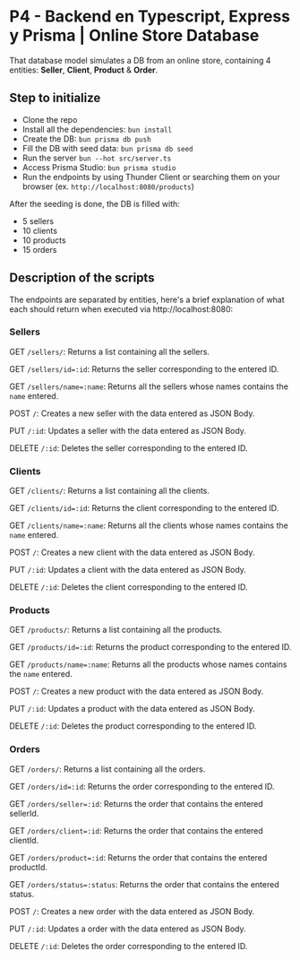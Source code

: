 # P4 - Backend en Typescript, Express y Prisma | Online Store Database

That database model simulates a DB from an online store, containing 4 entities: **Seller**, **Client**, **Product** & **Order**.

## Step to initialize

- Clone the repo
- Install all the dependencies: <code>bun install</code>
- Create the DB: <code>bun prisma db push</code>
- Fill the DB with seed data: <code>bun prisma db seed</code>
- Run the server <code>bun --hot src/server.ts</code>
- Access Prisma Studio: <code>bun prisma studio</code>
- Run the endpoints by using Thunder Client or searching them on your browser (ex. <code>http://localhost:8080/products</code>)


After the seeding is done, the DB is filled with:
- 5 sellers
- 10 clients
- 10 products
- 15 orders


## Description of the scripts

The endpoints are separated by entities, here's a brief explanation of what each should return when executed via http://localhost:8080:

### Sellers

GET <code>/sellers/</code>: Returns a list containing all the sellers.

GET <code>/sellers/id=:id</code>: Returns the seller corresponding to the entered ID. 

GET <code>/sellers/name=:name</code>: Returns all the sellers whose names contains the <code>name</code> entered.

POST <code>/</code>: Creates a new seller with the data entered as JSON Body.

PUT <code>/:id</code>: Updates a seller with the data entered as JSON Body.

DELETE <code>/:id</code>: Deletes the seller corresponding to the entered ID.

### Clients

GET <code>/clients/</code>: Returns a list containing all the clients.

GET <code>/clients/id=:id</code>: Returns the client corresponding to the entered ID. 

GET <code>/clients/name=:name</code>: Returns all the clients whose names contains the <code>name</code> entered.

POST <code>/</code>: Creates a new client with the data entered as JSON Body.

PUT <code>/:id</code>: Updates a client with the data entered as JSON Body.

DELETE <code>/:id</code>: Deletes the client corresponding to the entered ID.

### Products

GET <code>/products/</code>: Returns a list containing all the products.

GET <code>/products/id=:id</code>: Returns the product corresponding to the entered ID.

GET <code>/products/name=:name</code>: Returns all the products whose names contains the <code>name</code> entered.

POST <code>/</code>: Creates a new product with the data entered as JSON Body.

PUT <code>/:id</code>: Updates a product with the data entered as JSON Body.

DELETE <code>/:id</code>: Deletes the product corresponding to the entered ID.

### Orders

GET <code>/orders/</code>: Returns a list containing all the orders.

GET <code>/orders/id=:id</code>: Returns the order corresponding to the entered ID. 

GET <code>/orders/seller=:id</code>: Returns the order that contains the entered sellerId. 

GET <code>/orders/client=:id</code>: Returns the order that contains the entered clientId. 

GET <code>/orders/product=:id</code>: Returns the order that contains the entered productId. 

GET <code>/orders/status=:status</code>: Returns the order that contains the entered status. 

POST <code>/</code>: Creates a new order with the data entered as JSON Body.

PUT <code>/:id</code>: Updates a order with the data entered as JSON Body.

DELETE <code>/:id</code>: Deletes the order corresponding to the entered ID.